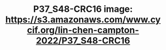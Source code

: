 ---
title: "P37_S48-CRC16
image: https://s3.amazonaws.com/www.cycif.org/lin-chen-campton-2022/P37_S48-CRC16"
layout: osd-exhibit
paper: config-orion-crc
figure: P37_S48-CRC16
---